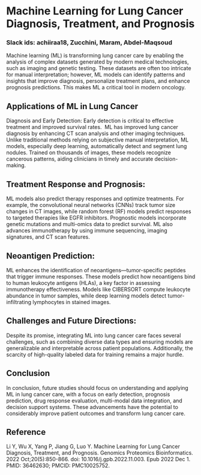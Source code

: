 # Machine Learning for Lung Cancer Diagnosis, Treatment, and Prognosis
### Slack ids: achiiraa18, Zucchini, Maram, Abdel-Maqsoud 

Machine learning (ML) is transforming lung cancer care by enabling the analysis of complex datasets generated by modern medical technologies, such as imaging and genetic testing. These datasets are often too intricate for manual interpretation; however, ML models can identify patterns and insights that improve diagnosis, personalize treatment plans, and enhance prognosis predictions. This makes ML a critical tool in modern oncology.

## Applications of ML in Lung Cancer

Diagnosis and Early Detection: Early detection is critical to effective treatment and improved survival rates.  ML has improved lung cancer diagnosis by enhancing CT scan analysis and other imaging techniques. Unlike traditional methods relying on subjective manual interpretation, ML models, especially deep learning, automatically detect and segment lung nodules. Trained on thousands of images, these models recognize cancerous patterns, aiding clinicians in timely and accurate decision-making.

## Treatment Response and Prognosis:

ML models also predict therapy responses and optimize treatments. For example, the convolutional neural networks (CNNs) track tumor size changes in CT images, while random forest (RF) models predict responses to targeted therapies like EGFR inhibitors. Prognostic models incorporate genetic mutations and multi-omics data to predict survival. ML also advances immunotherapy by using immune sequencing, imaging signatures, and CT scan features.

## Neoantigen Prediction: 

ML enhances the identification of neoantigens—tumor-specific peptides that trigger immune responses. These models predict how neoantigens bind to human leukocyte antigens (HLAs), a key factor in assessing immunotherapy effectiveness. Models like CIBERSORT compute leukocyte abundance in tumor samples, while deep learning models detect tumor-infiltrating lymphocytes in stained images.

## Challenges and Future Directions: 

Despite its promise, integrating ML into lung cancer care faces several challenges, such as combining diverse data types and ensuring models are generalizable and interpretable across patient populations. Additionally, the scarcity of high-quality labeled data for training remains a major hurdle.

## Conclusion

In conclusion, future studies should focus on understanding and applying ML in lung cancer care, with a focus on early detection, prognosis prediction, drug response evaluation, multi-modal data integration, and decision support systems. These advancements have the potential to considerably improve patient outcomes and transform lung cancer care.

## Reference

Li Y, Wu X, Yang P, Jiang G, Luo Y. Machine Learning for Lung Cancer Diagnosis, Treatment, and Prognosis. Genomics Proteomics Bioinformatics. 2022 Oct;20(5):850-866. doi: 10.1016/j.gpb.2022.11.003. Epub 2022 Dec 1. PMID: 36462630; PMCID: PMC10025752.
